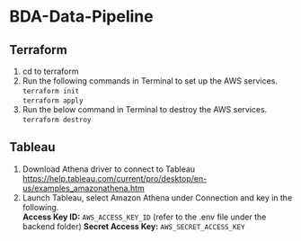 # BDA-Data-Pipeline

## Terraform
1. cd to terraform
2. Run the following commands in Terminal to set up the AWS services. <br>
`terraform init` <br>
`terraform apply` <br>
3. Run the below command in Terminal to destroy the AWS services. <br>
`terraform destroy`

## Tableau
1. Download Athena driver to connect to Tableau <br>
https://help.tableau.com/current/pro/desktop/en-us/examples_amazonathena.htm
2. Launch Tableau, select Amazon Athena under Connection and key in the following. <br>
<b>Access Key ID:</b> `AWS_ACCESS_KEY_ID` (refer to the .env file under the backend folder)
<b>Secret Access Key:</b> `AWS_SECRET_ACCESS_KEY`